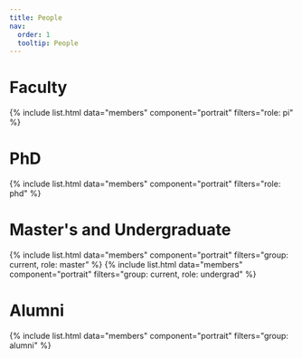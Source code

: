 ```yaml
---
title: People
nav:
  order: 1
  tooltip: People
---
```


<!-- # {% include icon.html icon="fa-solid fa-users" %} PI -->

# Faculty

{% include list.html data="members" component="portrait" filters="role: pi" %}
<!-- {% include list.html data="members" component="portrait" filters="role: ^(?!pi$)" %} -->


# PhD

{% include list.html data="members" component="portrait" filters="role: phd" %}


# Master's and Undergraduate

{% include list.html data="members" component="portrait" filters="group: current, role: master" %}
{% include list.html data="members" component="portrait" filters="group: current, role: undergrad" %}


# Alumni

{% include list.html data="members" component="portrait" filters="group: alumni" %}